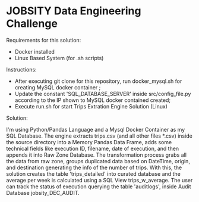 # JOBSITY Data Engineering Challenge

Requirements for this solution:
* Docker installed
* Linux Based System (for .sh scripts)

Instructions:
* After executing git clone for this repository, run docker_mysql.sh for creating MySQL docker container ;
* Update the constant 'SQL_DATABASE_SERVER' inside src/config_file.py according to the IP shown to MySQL docker contained created;
* Execute run.sh for start Trips Extration Engine Solution (Linux)

Solution:

I'm using Python/Pandas Language and a Mysql Docker Container as my SQL Database. The engine extracts trips.csv (and all other files *.csv) inside the source directory into a Memory Pandas Data Frame, adds some technical fields like execution ID, filename, date of execution, and then appends it into Raw Zone Database. The transformation process grabs all the data from raw zone, groups duplicated data based on DateTime, origin, and destination generating the info of the number of trips. With this, the solution creates the table 'trips_detailed' into curated database and the average per week is calculated using a SQL View trips_w_average.
The user can track the status of execution querying the table 'auditlogs', inside Audit Database jobsity_DEC_AUDIT.
